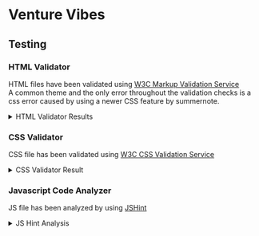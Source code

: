 # Venture Vibes

## Testing

### HTML Validator

HTML files have been validated using [W3C Markup Validation Service](https://validator.w3.org/)<br>
A common theme and the only error throughout the validation checks is a css error caused by using a newer CSS feature by summernote.

<details>
<summary>HTML Validator Results</summary>

<details>
<summary>Homepage</summary>

![Homepage Result](./readme-files/images/validation/html/homepage-check.png)

</details>

<details>
<summary>Iceland Roadtrip</summary>

![post-list Result](./readme-files/images/validation/html/post-list-check.png)

</details>

<details>
<summary>Post Detail</summary>

![post-detail Result](./readme-files/images/validation/html/post-detail-check.png)

</details>

<details>
<summary>About</summary>

![About Result](./readme-files/images/validation/html/about-check.png)

</details>

<details>
<summary>Contact Us</summary>

![Contact Result](./readme-files/images/validation/html/contact-check.png)

</details>

<details>
<summary>User Profile</summary>

![Profile Result](./readme-files/images/validation/html/profile-check.png)

</details>

<details>
<summary>404 Error</summary>

![404 Result](./readme-files/images/validation/html/404-check.png)

</details>

<details>
<summary>500 Error</summary>

In order to test this page, a 500 error has been simulated by raising an Exception in about views.
![500 Result](./readme-files/images/validation/html/500-check.png)

</details>

</details>

### CSS Validator
CSS file has been validated  using [W3C CSS Validation Service](https://jigsaw.w3.org/css-validator/)

<details>
<summary>CSS Validator Result</summary>

![CSS Validator Result](./readme-files/images/validation/css/css-check.png)

</details>

### Javascript Code Analyzer
JS file has been analyzed by using [JSHint](https://jshint.com/)

<details>
<summary>JS Hint Analysis</summary>

![JS Hint Analysis](./readme-files/images/validation/js/js-check.png)

</details>